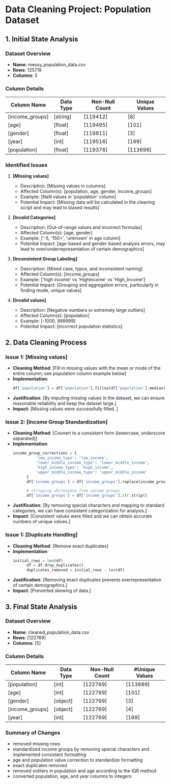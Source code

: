 # Data Cleaning Project: Population Dataset

## 1. Initial State Analysis

### Dataset Overview
- **Name**: messy_population_data.csv
- **Rows**: 125719
- **Columns**: 5

### Column Details
| Column Name   | Data Type | Non-Null Count | Unique Values | 
|-------------  |-----------|----------------|---------------|
| [income_groups]  | [string]    | [119412]        | [8]      | 
| [age]  | [float]       | [119495]            | [101]           | 
| [gender]  | [float]       | [119811]            | [3]           | 
| [year]  | [int]       | [119516]            | [169]           | 
| [population]  | [float]       | [119378]            | [113698]           | 


### Identified Issues

1. **[Missing values]**
   - Description: [Missing values in columns]
   - Affected Column(s): [population, age, gender, income_groups]
   - Example: [NaN values in 'population' column]
   - Potential Impact: [Missing data will be calculated in the cleaning script and may lead to biased results]

2. **[Invalid Categories]**
     - Description: [Out-of-range values and incorrect formulas]
   - Affected Column(s): [age, gender]
   - Example: ['-5, '150+', 'unknown' in age column]
   - Potential Impact: [age-based and gender-based analysis errors, may lead to over/underrepresentation of certain demographics]

3. **[Inconsistent Group Labeling]**
   - Description: [Mixed case, typos, and inconsistent naming]
   - Affected Column(s): [income_groups]
   - Example: ['high income' vs 'HighIncome' vs 'High_Income']
   - Potential Impact: [Grouping and aggregation errors, particularly in finding mode, unique values]
  
4. **[Invalid values]**
   - Description: [Negative numbers or extremely large outliers]
   - Affected Column(s): [population]
   - Example: [-1000, 999999]
   - Potential Impact: [incorrect population statistics]

## 2. Data Cleaning Process

### Issue 1: [Missing values]
- **Cleaning Method**: [Fill in missing values with the mean or mode of the entire column; see population column example below]
- **Implementation**:
  ```python
  df['population'] = df['population'].fillna(df['population'].median())
  ```
- **Justification**: [By imputing missing values in the dataset, we can ensure reasonable reliability and keep the dataset large.]
- **Impact**: [Missing values were successfully filled. ]

### Issue 2: [Income Group Standardization]
- **Cleaning Method**: [Covnert to a consistent form (lowercase, underscore separated)]
- **Implementation**:
  ```python
  income_group_corrections = {
            'low_income_typo': 'low_income',
            'lower_middle_income_typo': 'lower_middle_income',
            'high_income_typo': 'high_income',
            'upper_middle_income_typo': 'upper_middle_income'
        }
        df['income_groups'] = df['income_groups'].replace(income_group_corrections)

        # stripping whitespace from income groups
        df['income_groups'] = df['income_groups'].str.strip()
  ```
- **Justification**: [By removing special characters and mapping to standard categories, we can have consistent categorization for analysis.]
- **Impact**: [Consistent values were filled and we can obtain accurate numbers of unique values.]


### Issue 1: [Duplicate Handling]
- **Cleaning Method**: [Remove exact duplicates]
- **Implementation**:
  ```python
  initial_rows = len(df)
        df = df.drop_duplicates()
        duplicates_removed = initial_rows - len(df)
  ```
- **Justification**: [Removing exact duplicates prevents overrepresentation of certain demographics.]
- **Impact**: [Prevented skewing of data.]


## 3. Final State Analysis

### Dataset Overview
- **Name**: cleaned_population_data.csv 
- **Rows**: [122769]
- **Columns**: [5]

### Column Details
| Column Name | Data Type | Non-Null Count | #Unique Values |  
|-------------|-----------|----------------|----------------|
| [population]  | [int]    | [122769]        | [113689]      | 
| [age]         | [int]       | [122769]            | [101]            | 
| [gender]         | [object]       | [122769]            | [3]            | 
| [income_groups]         | [object]       | [122769]            | [4]            | 
| [year]         | [int]       | [122769]            | [169]            | 

### Summary of Changes
- removed missing rows 
- standardized income groups by removing special characters and implemented consistent formatting 
- age and population value correction to standardize formatting 
- exact duplicates removed 
- removed outliers in population and age according to the IQR method 
- converted population, age, and year columns to integers

